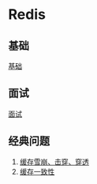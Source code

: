# Redis

## 基础

[基础](Redis.md)

## 面试

[面试](redis_面试.md)
## 经典问题

1. [缓存雪崩、击穿、穿透](缓存雪崩、击穿、穿透.md)
2. [缓存一致性](缓存一致性.md)
